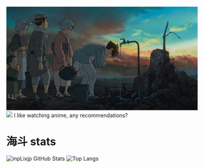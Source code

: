 ![banner](banner.jpeg)
![](https://komarev.com/ghpvc/?username=inpLixjp)
I like watching anime, any recommendations?
# 海斗 stats

![inpLixjp GitHub Stats](https://github-readme-stats.vercel.app/api?username=inpLixjp&show_icons=true&theme=radical)
![Top Langs](https://github-readme-stats.vercel.app/api/top-langs/?username=inpLixjp&theme=radical&layout=compact)

